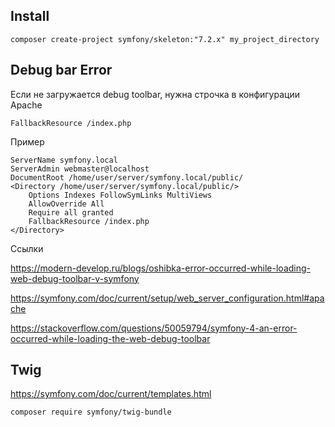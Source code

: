 ## Install

    composer create-project symfony/skeleton:"7.2.x" my_project_directory


## Debug bar Error

Если не загружается debug toolbar, нужна строчка в конфигурации Apache

    FallbackResource /index.php

Пример

    ServerName symfony.local
    ServerAdmin webmaster@localhost
    DocumentRoot /home/user/server/symfony.local/public/
    <Directory /home/user/server/symfony.local/public/>
        Options Indexes FollowSymLinks MultiViews
        AllowOverride All
        Require all granted
        FallbackResource /index.php
    </Directory>

Ссылки

https://modern-develop.ru/blogs/oshibka-error-occurred-while-loading-web-debug-toolbar-v-symfony

https://symfony.com/doc/current/setup/web_server_configuration.html#apache

https://stackoverflow.com/questions/50059794/symfony-4-an-error-occurred-while-loading-the-web-debug-toolbar

## Twig

https://symfony.com/doc/current/templates.html

    composer require symfony/twig-bundle

##
